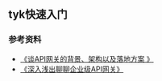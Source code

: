 ## tyk快速入门





### 参考资料

+ [《谈API网关的背景、架构以及落地方案 》](https://mp.weixin.qq.com/s?__biz=MzIwMzg1ODcwMw==&mid=2247486461&amp;idx=1&amp;sn=4f238a1f8046d652f0a05db2bdf55cd7&source=41#wechat_redirect)
+ [《深入浅出聊聊企业级API网关》](https://mp.weixin.qq.com/s?__biz=MzIwMzg1ODcwMw==&mid=2247486230&amp;idx=1&amp;sn=f8d9bba498cb0cebe98e61eb2b7678ba&source=41#wechat_redirect)

